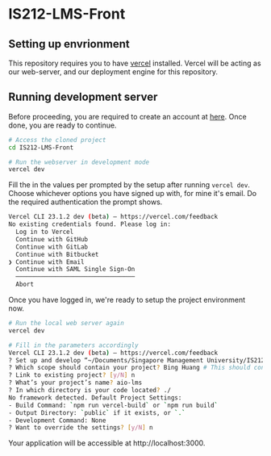 # IS212-LMS-Front

## Setting up envrionment
This repository requires you to have [vercel](https://vercel.com/cli) installed. Vercel will be acting as our web-server, and our deployment engine for this repository.

## Running development server
Before proceeding, you are required to create an account at [here](https://vercel.com/login). Once done, you are ready to continue.
```sh
# Access the cloned project
cd IS212-LMS-Front

# Run the webserver in development mode
vercel dev
```

Fill the in the values per prompted by the setup after running `vercel dev`.  
Choose whichever options you have signed up with, for mine it's email. Do the required authentication the prompt shows.
```sh
Vercel CLI 23.1.2 dev (beta) — https://vercel.com/feedback
No existing credentials found. Please log in:
  Log in to Vercel
  Continue with GitHub
  Continue with GitLab
  Continue with Bitbucket
❯ Continue with Email
  Continue with SAML Single Sign-On
  ─────────────────────────────────
  Abort
```

Once you have logged in, we're ready to setup the project environment now.
```sh
# Run the local web server again
vercel dev

# Fill in the parameters accordingly
Vercel CLI 23.1.2 dev (beta) — https://vercel.com/feedback
? Set up and develop “~/Documents/Singapore Management University/IS212 - Software Project Management/Project/IS212-LMS-Front”? [Y/n] y
? Which scope should contain your project? Bing Huang # This should contain your scope.
? Link to existing project? [y/N] n
? What’s your project’s name? aio-lms
? In which directory is your code located? ./
No framework detected. Default Project Settings:
- Build Command: `npm run vercel-build` or `npm run build`
- Output Directory: `public` if it exists, or `.`
- Development Command: None
? Want to override the settings? [y/N] n
```

Your application will be accessible at http://localhost:3000.
